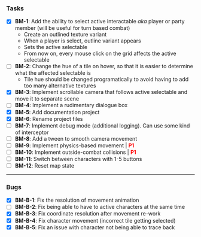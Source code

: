 ### Tasks

- [X] **BM-1**: Add the ability to select active interactable *aka* player or party member (will be useful for turn based combat)
    - Create an outlined texture variant
    - When a player is select, outline variant appears
    - Sets the active selectable
    - From now on, every mouse click on the grid affects the active selectable
- [ ] **BM-2**: Change the hue of a tile on hover, so that it is easier to
  determine what the affected selectable is
    - Tile hue should be changed programatically to avoid having to add
      too many alternative textures
- [X] **BM-3**: Implement scrollable camera that follows active selectable and move it to separate
scene
- [ ] **BM-4**: Implement a rudimentary dialogue box
- [X] **BM-5**: Add documentation project
- [X] **BM-6**: Rename project files
- [ ] **BM-7**: Implement debug mode (additional logging). Can use some kind of interceptor
- [ ] **BM-8**: Add a tween to smooth camera movement
- [ ] **BM-9**: Implement physics-based movement | <span style="color:red">**P1**
- [ ] **BM-10**: Implement outside-combat collisions | <span style="color:red">**P1**
- [ ] **BM-11**</span>: Switch between characters with 1-5 buttons
- [ ] **BM-12**: Reset map state
---

### Bugs

- [X] **BM-B-1**: Fix the resolution of movement animation
- [ ] **BM-B-2**: Fix being able to have to active characters at the same time
- [X] **BM-B-3**: Fix coordinate resolution after movement re-work
- [X] **BM-B-4**: Fix character movement (incorrect tile getting selected)
- [X] **BM-B-5**: Fix an issue with character not being able to trace back